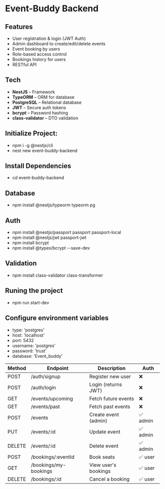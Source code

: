 # Event-Buddy Backend
## Features

- User registration & login (JWT Auth)
- Admin dashboard to create/edit/delete events
- Event booking by users
- Role-based access control
- Bookings history for users
- RESTful API

## Tech

- **NestJS** – Framework
- **TypeORM** – ORM for database
- **PostgreSQL** – Relational database
- **JWT** – Secure auth tokens
- **bcrypt** – Password hashing
- **class-validator** – DTO validation
  
## Initialize Project:
- npm i -g @nestjs/cli
- nest new event-buddy-backend
## Install Dependencies
- cd event-buddy-backend
## Database
- npm install @nestjs/typeorm typeorm pg
## Auth
- npm install @nestjs/passport passport passport-local
- npm install @nestjs/jwt passport-jwt
- npm install bcrypt
- npm install @types/bcrypt --save-dev
## Validation
- npm install class-validator class-transformer
## Runing the project
- npm run start-dev
  
## Configure environment variables
-  type: 'postgres'
-  host: 'localhost'
-  port: 5432
-  username: 'postgres'
-  password: 'trust'
-  database: 'Event_buddy'

| Method | Endpoint                 | Description           | Auth     |
|--------|--------------------------|------------------------|----------|
| POST   | /auth/signup             | Register new user      | ❌       |
| POST   | /auth/login              | Login (returns JWT)    | ❌       |
| GET    | /events/upcoming         | Fetch future events    | ❌       |
| GET    | /events/past             | Fetch past events      | ❌       |
| POST   | /events                  | Create event (admin)   | ✅ admin |
| PUT    | /events/:id              | Update event           | ✅ admin |
| DELETE | /events/:id              | Delete event           | ✅ admin |
| POST   | /bookings/:eventId       | Book seats             | ✅ user  |
| GET    | /bookings/my-bookings    | View user's bookings   | ✅ user  |
| DELETE | /bookings/:id            | Cancel a booking       | ✅ user  |



